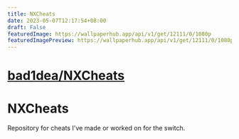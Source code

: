 ```yaml
---
title: NXCheats
date: 2023-05-07T12:17:54+08:00
draft: False
featuredImage: https://wallpaperhub.app/api/v1/get/12111/0/1080p
featuredImagePreview: https://wallpaperhub.app/api/v1/get/12111/0/1080p
---
```


# [bad1dea/NXCheats](https://github.com/bad1dea/NXCheats)

# NXCheats
 Repository for cheats I've made or worked on for the switch.

